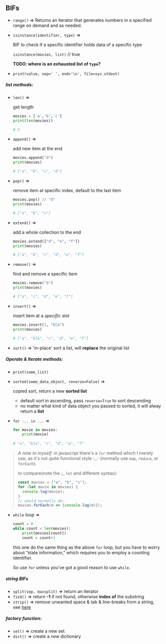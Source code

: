 ## BIFs

- `range()` => Returns an iterator that generates numbers in a specified range on demand and as needed. 

- `isinstance(identifier, type)` =>

	BIF to check if a specific identifier holds data of a specific type 

	`isinstance(movies, list)` // true
	
	**TODO: where is an exhausted list of `type`?**

- `print(value, sep=' ', end='\n', file=sys.stdout)`
	

##### list methods:

- `len()` =>

	get length 

	```python
	movies = ['a','b','c']
	print(len(movies))
	
	# 3
	```
	
- `append()` => 

	add new item at the end 
	
	```python
	movies.append("d")
	print(movies)
	
	# ["a", "b", "c", "d"]
	``` 
	
- `pop()` => 

	remove item at specific index, default to the last item 

	```python
	movies.pop() // "d"
	print(movies)
	
	# ["a", "b", "c"]
	```
	
- `extend()` =>

	add a whole collection to the end 

	```python
	movies.extend(["d", "e", "f"])
	print(movies)
	
	# ["a", "b", "c", "d", "e", "f"]
	```
	
- `remove()` =>

	find and remove a specific item  

	```python
	movies.remove("b")
	print(movies)
	
	# ["a", "c", "d", "e", "f"]
	```
		
- `insert()` =>

	insert item at a *specific slot* 

	```python
	movies.insert(1, "bla")
	print(movies)
	
	# ["a", "bla", "c", "d", "e", "f"]
	```
	
- `sort()` => 'in-place' sort a list, will **replace** the original list

	
##### Operate & Iterate methods:

- `print(some_list)` 
- `sorted(some_data_object, reverse=False)` =>

	copied sort, return a new **sorted list**
	
	- default sort in ascending, pass `reverse=True` to sort descending
	- no matter what kind of data object you passed to sorted, it will alway return a **list**
		

- `for ... in ...` =>

	```python
	for movie in movies:
		print(movie)
		
	# "a", "bla", "c", "d", "e", "f"
	```
		
> *A note to myself*: in javascript there's a `for` method which I merely use, as it's not quite functional style -_- (normally use `map`, `reduce`, or `forEach`).
> 	
> to compare(note the `;`, `let` and different syntax):
> 	
> ```javascript
> const movies = ["a", "b", "c"];
> for (let movie in movies) {
> 	console.log(movie);
> }
> // would normally do:
> movies.forEach(m => {console.log(m)});
> ```
	
- `while` loop =>

	```python
	count = 0
	while count < len(movies):
		print(movies[count])
		count = count+1
	```
	
	this one do the same thing as the above `for` loop, but you have to worry about “state information,” which requires you to employ a counting identifier.
	
	So use `for` unless you've got a good reason to use `while`.
	


##### string BIFs

- `split(sep, maxsplit)` => return an iterator
- `find()` => return **-1** if not found, otherwise **index of** the substring
- `strip()` => remove unwanted space & tab & line-breaks from a string, see [here](https://stackoverflow.com/a/761825)


#####  factory function:
- `set()` => create a new set
- `dict()` => create a new dictionary
